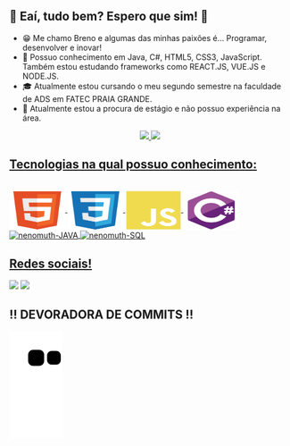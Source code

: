 ## 👋 Eaí, tudo bem? Espero que sim! 👋

- 😁 Me chamo Breno e algumas das minhas paixões é... Programar, desenvolver e inovar!
- 🧠 Possuo conhecimento em Java, C#, HTML5, CSS3, JavaScript. Também estou estudando frameworks como REACT.JS, VUE.JS e NODE.JS.
- 🎓 Atualmente estou cursando o meu segundo semestre na faculdade de ADS em FATEC PRAIA GRANDE.
- 👔 Atualmente estou a procura de estágio e não possuo experiência na área.

<div align="center">
  <a href="https://github.com/nenomuth">
  <img height="150px" src="https://github-readme-stats.vercel.app/api?username=nenomuth&show_icons=true&theme=synthwave&include_all_commits=true&count_private=true"/>
  <img height="150px" src="https://github-readme-stats.vercel.app/api/top-langs/?username=nenomuth&layout=compact&langs_count=7&theme=synthwave"/>
</div>

## Tecnologias na qual possuo conhecimento:
<div style="display: inline_block"><br>
  <img align="center" alt="nenomuth-HTML" height="70" width="100" src="https://raw.githubusercontent.com/devicons/devicon/master/icons/html5/html5-original.svg">
  <img align="center" alt="nenomuth-CSS" height="70" width="100" src="https://raw.githubusercontent.com/devicons/devicon/master/icons/css3/css3-original.svg">
  <img align="center" alt="nenomuth-JS" height="70" width="100" src="https://raw.githubusercontent.com/devicons/devicon/master/icons/javascript/javascript-plain.svg">
  <img align="center" alt="nenomuth-CSHARP" height="70" width="100" src="https://raw.githubusercontent.com/devicons/devicon/master/icons/csharp/csharp-original.svg">
  <img  align="center" alt="nenomuth-JAVA" height="70" width="100" src="https://cdn.jsdelivr.net/gh/devicons/devicon/icons/java/java-original-wordmark.svg" />
  <img align="center" alt="nenomuth-SQL" height="70" width="100" src="https://cdn.jsdelivr.net/gh/devicons/devicon/icons/mysql/mysql-original-wordmark.svg" />

</div>

## Redes sociais!
  <div> 
 	<a href="https://www.linkedin.com/in/breno-rodrigues-muth-725b98218/" target="_blank"><img src="https://img.shields.io/badge/-LinkedIn-%230077B5?style=for-the-badge&logo=linkedin&logoColor=white" target="_blank"></a>
  <a href = "mailto:souriwise@gmail.com"><img src="https://img.shields.io/badge/-Gmail-%23333?style=for-the-badge&logo=gmail&logoColor=red" target="_blank"></a>
    
## ‼️ DEVORADORA DE COMMITS ‼️
![Snake animation](https://github.com/nenomuth/nenomuth/blob/output/github-contribution-grid-snake.svg)
  </div>

